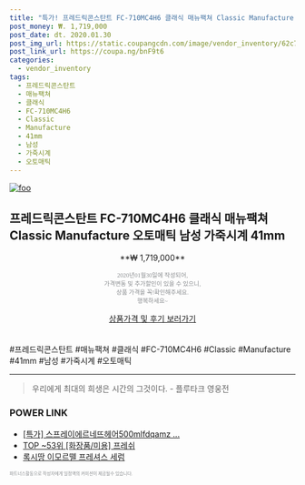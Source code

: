 ```yaml
--- 
title: "특가! 프레드릭콘스탄트 FC-710MC4H6 클래식 매뉴팩쳐 Classic Manufacture 오토매틱 남성 가죽시..." 
post_money: ₩. 1,719,000 
post_date: dt. 2020.01.30 
post_img_url: https://static.coupangcdn.com/image/vendor_inventory/62c7/d7ef03465fab290cfef16504bf306fed85f07bc7191886684f865393c49f.jpg 
post_link_url: https://coupa.ng/bnF9t6 
categories: 
  - vendor_inventory 
tags: 
  - 프레드릭콘스탄트 
  - 매뉴팩쳐 
  - 클래식 
  - FC-710MC4H6 
  - Classic 
  - Manufacture 
  - 41mm 
  - 남성 
  - 가죽시계 
  - 오토매틱 
--- 
```

[![foo](https://static.coupangcdn.com/image/vendor_inventory/62c7/d7ef03465fab290cfef16504bf306fed85f07bc7191886684f865393c49f.jpg)](https://coupa.ng/bnF9t6) 

## 프레드릭콘스탄트 FC-710MC4H6 클래식 매뉴팩쳐 Classic Manufacture 오토매틱 남성 가죽시계 41mm 
<p style="text-align: center;">**₩ 1,719,000**</p> 
<p style="text-align: center;"><span style="color: #898c8f; font-family: Georgia,Times,serif; font-size: 0.75em;">2020년01월30일에 작성되어, <br>가격변동 및 추가할인이 있을 수 있으니,<br> 상품 가격을 꼭!확인해주세요.<br>행복하세요~</span> 
</p>	 
<div markdown="0" style="text-align: center;"><a href="https://coupa.ng/bnF9t6" class="btn btn--success">상품가격 및 후기 보러가기</a></div> 
<br><br> 
  #프레드릭콘스탄트 #매뉴팩쳐 #클래식 #FC-710MC4H6 #Classic #Manufacture #41mm #남성 #가죽시계 #오토매틱 
<hr> 

> 우리에게 최대의 희생은 시간의 그것이다. - 플루타크 영웅전 


### POWER LINK

* <a href="https://blog.naver.com/sakai111/221789339913" target="_blank">[특가] 스프레이에르네뜨헤어500mlfdqamz ...</a>
* <a href="https://blog.naver.com/fasyy4321/221781740836" target="_blank"> TOP ~53위 [화장품/미용] 프레쉬</a>
* <a href="https://blog.naver.com/santokki14/221786498456" target="_blank">록시땅 이모르뗄 프레셔스 세럼</a>

<span style="color: #898c8f; font-family: Georgia,Times,serif; font-size: 0.55em;">파트너스활동으로 작성자에게 일정액의 커미션이 제공될수 있습니다.</span> 
